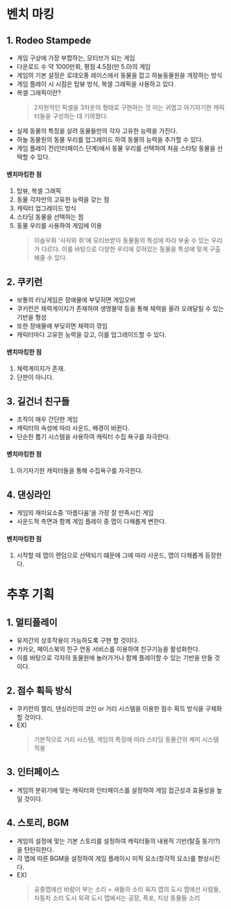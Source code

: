 # 벤치 마킹
## 1. Rodeo Stampede
+ 게임 구상에 가장 부합하는, 모티브가 되는 게임
+ 다운로드 수 약 1000만회, 평점 4.5점(만 5.0)의 게임
+ 게임의 기본 설정은 로데오풍 레이스에서 동물을 잡고 하늘동물원을 개장하는 방식
+ 게임 플레이 시 시점은 탑뷰 방식, 복셀 그래픽을 사용하고 있다.
+ 복셀 그래픽이란?
  >2차원적인 픽셀을 3차운의 형태로 구현하는 것
  이는 귀엽고 아기자기한 캐릭터들을 구성하는 데 기여했다.
 + 실제 동물의 특징을 살려 동물들만의 각자 고유한 능력을 가진다.
+ 하늘 동물원의 동물 우리를 업그레이드 하여 동물의 능력을 추가할 수 있다.
+ 게임 플레이 전(인터페이스 단계)에서 동물 우리를 선택하여 처음 스타팅 동물을 선택할 수 있다.
 #### 벤치마킹한 점
1. 탑뷰, 복셀 그래픽
2. 동물 각자만의 고유한 능력을 갖는 점
3. 캐릭터 업그레이드 방식
4. 스타딩 동물을 선택하는 점
5. 동물 우리를 사용하여 게임에 이용
    >이솝우화 '사자와 쥐'에 모티브받아 동물들의 특성에 따라 부술 수 있는 우리가 다르다. 이를 바탕으로 다양한 우리에 갖혀있는 동물을 특성에 맞게 구출해줄 수 있다.
 ## 2. 쿠키런
+ 보통의 러닝게임은 장애물에 부딪히면 게임오버
+ 쿠키런은 체력게이지가 존재하여 생명물약 등을 통해 체력을 올려 오래달릴 수 있는 기반을 형성
+ 또한 장애물에 부딪히면 체력이 깎임
+ 캐릭터마다 고유한 능력을 갖고, 이를 업그레이드할 수 있다.
 #### 벤치마킹한 점
 1. 체력게이지가 존재.
2. 단판이 아니다.
 ## 3. 길건너 친구들
 + 조작이 매우 간단한 게임
+ 캐릭터의 속성에 따라 사운드, 배경이 바뀐다.
+ 단순한 뽑기 시스템을 사용하여 캐릭터 수집 욕구를 자극한다.
 #### 벤치마킹한 점
 1. 아기자기한 캐릭터들을 통해 수집욕구를 자극한다.
 ## 4. 댄싱라인
+ 게임의 재미요소중 '아름다움'을 가장 잘 만족시킨 게임
+ 사운드적 측면과 함께 게임 플레이 중 맵이 다채롭게 변한다.
 #### 벤치마킹한 점
 1. 시작할 때 맵이 랜덤으로 선택되기 떄문에 그에 따라 사운드, 맵이 다채롭게 등장한다.
 # 추후 기획
## 1. 멀티플레이
+ 유저간의 상호작용이 가능하도록 구현 할 것이다.
+ 카카오, 페이스북의 친구 연동 서비스를 이용하여 친구기능을 활성화한다.
+ 이를 바탕으로 각자의 동물원에 놀러가거나 함께 플레이할 수 있는 기반을 만들 것이다.
## 2. 점수 획득 방식
+ 쿠키런의 젤리, 댄싱라인의 코인 or 거리 시스템을 이용한 점수 획득 방식을 구체화 할 것이다.
+ EX)
  > 기본적으로 거리 시스템, 게임의 특징에 따라 스타딩 동물간의 케미 시스템 적용
 ## 3. 인터페이스
+ 게임의 분위기에 맞는 캐릭터와 인터페이스를 설정하여 게임 접근성과 효율성을 높일 것이다.
 ## 4. 스토리, BGM
 + 게임의 설정에 맞는 기본 스토리를 설정하여 캐릭터들의 내용적 기반(탈출 동기!?)을 탄탄히한다.
+ 각 맵에 따른 BGM을 설정하여 게임 플레이시 미적 요소(청각적 요소)를 향상시킨다.
+ EX)
  >  공중맵에선 바람이 부는 소리 + 새들의 소리
  육지 맵의 도시 맵에선 사람들, 자동차 소리
  도시 외곽 도시 맵에서는 공장, 폭포, 지상 동물들 소리

